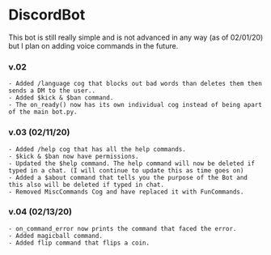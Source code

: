# DiscordBot

This bot is still really simple and is not advanced in any way (as of 02/01/20) but I plan on adding voice commands in the future.

### v.02

```
- Added /language cog that blocks out bad words than deletes them then sends a DM to the user..
- Added $kick & $ban command.
- The on_ready() now has its own individual cog instead of being apart of the main bot.py.
```

### v.03 (02/11/20)
```
- Added /help cog that has all the help commands.
- $kick & $ban now have permissions.
- Updated the $help command. The help command will now be deleted if typed in a chat. (I will continue to update this as time goes on)
- Added a $about command that tells you the purpose of the Bot and this also will be deleted if typed in chat.
- Removed MiscCommands Cog and have replaced it with FunCommands.
```

### v.04 (02/13/20)
```
- on_command_error now prints the command that faced the error.
- Added magicball command.
- Added flip command that flips a coin.
```
